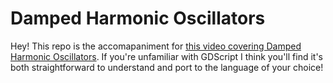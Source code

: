 # Damped Harmonic Oscillators

Hey!  This repo is the accomapaniment for [this video covering Damped Harmonic Oscillators](https://www.youtube.com). If you're unfamiliar with GDScript I think you'll find it's both straightforward to understand and port to the language of your choice!
